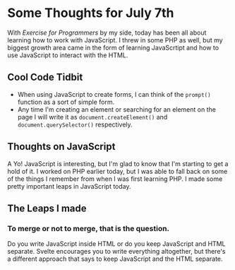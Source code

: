 # Some Thoughts for July 7th

With *Exercise for Programmers* by my side, today has been all about learning how to work with JavaScript. I threw in some PHP as well, but my biggest growth area came in the form of learning JavaScrtipt and how to use JavaScript to interact with the HTML. 

## Cool Code Tidbit

- When using JavaScript to create forms, I can think of the `prompt()` function as a sort of simple form. 
- Any time I'm creating an element or searching for an element on the page I will write it as 	`document.createElement()` and `document.querySelector()` respectively.

## Thoughts on JavaScript 

A Yo! JavaScript is interesting, but I'm glad to know that I'm starting to get a hold of it. I worked on PHP earlier today, but I was able to fall back on some of the things I remember from when I was first learning PHP. I made some pretty important leaps in JavaScript today. 

## The Leaps I made
### To merge or not to merge, that is the question. 
Do you write JavaScript inside HTML or do you keep JavaScript and HTML separate. Svelte encourages you to write everything altogether, but there's a different approach that says to keep JavaScript and the HTML separate. 


